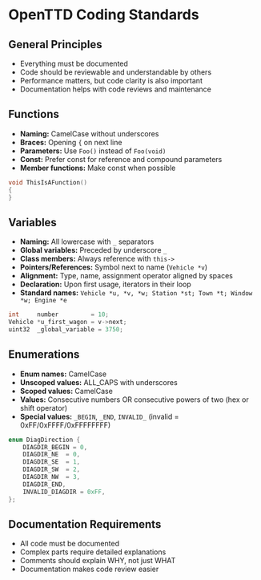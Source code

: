# OpenTTD Coding Standards

## General Principles
- Everything must be documented
- Code should be reviewable and understandable by others
- Performance matters, but code clarity is also important
- Documentation helps with code reviews and maintenance

## Functions
- **Naming:** CamelCase without underscores
- **Braces:** Opening `{` on next line
- **Parameters:** Use `Foo()` instead of `Foo(void)`
- **Const:** Prefer const for reference and compound parameters
- **Member functions:** Make const when possible

```cpp
void ThisIsAFunction()
{
}
```

## Variables
- **Naming:** All lowercase with `_` separators
- **Global variables:** Preceded by underscore `_`
- **Class members:** Always reference with `this->`
- **Pointers/References:** Symbol next to name (`Vehicle *v`)
- **Alignment:** Type, name, assignment operator aligned by spaces
- **Declaration:** Upon first usage, iterators in their loop
- **Standard names:** `Vehicle *u, *v, *w; Station *st; Town *t; Window *w; Engine *e`

```cpp
int     number         = 10;
Vehicle *u_first_wagon = v->next;
uint32  _global_variable = 3750;
```

## Enumerations
- **Enum names:** CamelCase
- **Unscoped values:** ALL_CAPS with underscores
- **Scoped values:** CamelCase
- **Values:** Consecutive numbers OR consecutive powers of two (hex or shift operator)
- **Special values:** `_BEGIN`, `_END`, `INVALID_` (invalid = 0xFF/0xFFFF/0xFFFFFFFF)

```cpp
enum DiagDirection {
    DIAGDIR_BEGIN = 0,
    DIAGDIR_NE  = 0,
    DIAGDIR_SE  = 1,
    DIAGDIR_SW  = 2,
    DIAGDIR_NW  = 3,
    DIAGDIR_END,
    INVALID_DIAGDIR = 0xFF,
};
```

## Documentation Requirements
- All code must be documented
- Complex parts require detailed explanations
- Comments should explain WHY, not just WHAT
- Documentation makes code review easier